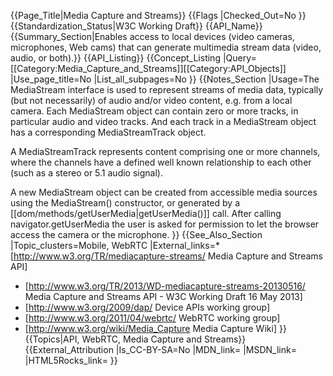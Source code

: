 {{Page_Title|Media Capture and Streams}}
{{Flags
|Checked_Out=No
}}
{{Standardization_Status|W3C Working Draft}}
{{API_Name}}
{{Summary_Section|Enables access to local devices (video cameras, microphones, Web cams) that can generate multimedia stream data (video, audio, or both).}}
{{API_Listing}}
{{Concept_Listing
|Query=[[Category:Media_Capture_and_Streams]][[Category:API_Objects]]
|Use_page_title=No
|List_all_subpages=No
}}
{{Notes_Section
|Usage=The MediaStream interface is used to represent streams of media data, typically (but not necessarily) of audio and/or video content, e.g. from a local camera. Each MediaStream object can contain zero or more tracks, in particular audio and video tracks. And each track in a MediaStream object has a corresponding MediaStreamTrack object.

A MediaStreamTrack represents content comprising one or more channels, where the channels have a defined well known relationship to each other (such as a stereo or 5.1 audio signal).

A new MediaStream object can be created from accessible media sources using the MediaStream() constructor, or generated by a [[dom/methods/getUserMedia|getUserMedia()]] call. After calling navigator.getUserMedia the user is asked for permission to let the browser access the camera or the microphone.
}}
{{See_Also_Section
|Topic_clusters=Mobile, WebRTC
|External_links=* [http://www.w3.org/TR/mediacapture-streams/ Media Capture and Streams API]
* [http://www.w3.org/TR/2013/WD-mediacapture-streams-20130516/ Media Capture and Streams API - W3C Working Draft 16 May 2013]
* [http://www.w3.org/2009/dap/ Device APIs working group]
* [http://www.w3.org/2011/04/webrtc/ WebRTC working group]
* [http://www.w3.org/wiki/Media_Capture Media Capture Wiki]
}}
{{Topics|API, WebRTC, Media Capture and Streams}}
{{External_Attribution
|Is_CC-BY-SA=No
|MDN_link=
|MSDN_link=
|HTML5Rocks_link=
}}
